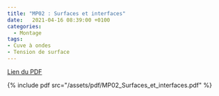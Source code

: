 ```yaml
---
title: "MP02 : Surfaces et interfaces"
date:   2021-04-16 08:39:00 +0100
categories:
  - Montage
tags:
- Cuve à ondes
- Tension de surface
---
```

[Lien du PDF](/assets/pdf/MP02_Surfaces_et_interfaces.pdf)

{% include pdf src="/assets/pdf/MP02_Surfaces_et_interfaces.pdf" %}
